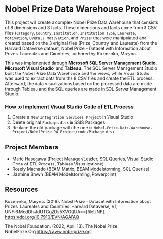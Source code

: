 # Nobel Prize Data Warehouse Project
This project will create a complex Nobel Prize Data Warehouse that consists of 8 dimensions and 3 facts. These dimensions and facts come from 8 CSV files (`Category`, `Country`, `Institution`, `Institution Type`, `Laureate`, `Motivation`, `Overall Motivation`, and `Prize`) that were manipulated and created based on the 3 original files (Prize, Country, and Laureate) from the Harvard Dataverse dataset, Nobel Prize - Dataset with Information about Prizes, Laureates and Countries, authored by Kuzmenko, Maryna.

This was implemented through **Microsoft SQL Server Management Studio**, **Microsoft Visual Studio**, and **Tableau**. The SQL Server Management Studio built the Nobel Prize Data Warehouse and the views, while Visual Studio was used to extract data from the 8 CSV files and create the ETL process. Afterward, the data visualizations based on the processed data are made through Tableau and the SQL queries are made in SQL Server Management Studio.

### How to Implement Visual Studio Code of ETL Process
1. Create a new `Integration Services Project` in Visual Studio
2. Delete original `Package.dtsx` in SSIS Packages
3. Replace the old package with the one in `Nobel-Prize-Data-Warehouse-Project/NobelPrize_DW_Project/code/Package.dtsx`

## Project Members
- Marie Hasegawa (Project Manager/Leader, SQL Queries, Visual Studio Code of ETL Process, Tableau Visualizations)
- Rosely Machado (BEAM Matrix, BEAM Modelstorming, SQL Queries)
- Jasmine Brown (BEAM Modelstorming, Powerpoint)

## Resources
Kuzmenko, Maryna. (2016). Nobel Prize - Dataset with Information about Prizes, Laureates and Countries. Harvard Dataverse, V1, UNF:6:McdDh+ldUTGgZDs5XVOQUA==[fileUNF]. https://doi.org/10.7910/DVN/AGAFAQ

The Nobel Foundation. (2022, April 13). The Nobel Prize. NobelPrize.Org.https://www.nobelprize.org
